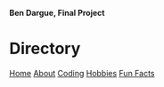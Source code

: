 **Ben Dargue, Final Project**
# Directory
[Home](sdjfohsdfg)   [About](skjdgfsdjkhgsdg)  [Coding](jsdhgjsdkgh)  [Hobbies](josdhgsdjuhg)  [Fun Facts](sdjikfhsdikujghf)
